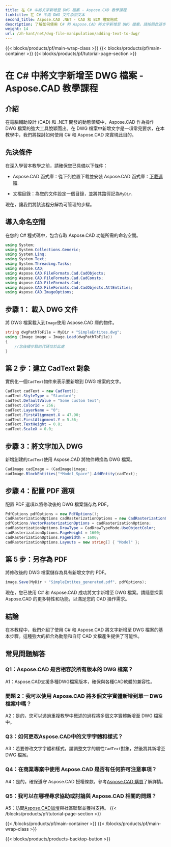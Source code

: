 ```yaml
---
title: 在 C# 中將文字新增至 DWG 檔案 - Aspose.CAD 教學課程
linktitle: 在 C# 中向 DWG 文件添加文本
second_title: Aspose.CAD .NET - CAD 和 BIM 檔案格式
description: 了解如何使用 C# 和 Aspose.CAD 將文字新增至 DWG 檔案。請按照此逐步教學進行無縫整合。瀏覽 Aspose.CAD 文件以獲得全面的指導。
weight: 14
url: /zh-hant/net/dwg-file-manipulation/adding-text-to-dwg/
---
```


{{< blocks/products/pf/main-wrap-class >}}
{{< blocks/products/pf/main-container >}}
{{< blocks/products/pf/tutorial-page-section >}}

# 在 C# 中將文字新增至 DWG 檔案 - Aspose.CAD 教學課程

## 介紹

在電腦輔助設計 (CAD) 和 .NET 開發的動態領域中，Aspose.CAD 作為操作 DWG 檔案的強大工具脫穎而出。在 DWG 檔案中新增文字是一項常見要求，在本教學中，我們將探討如何使用 C# 和 Aspose.CAD 來實現此目的。

## 先決條件

在深入學習本教學之前，請確保您已具備以下條件：

-  Aspose.CAD 函式庫：從下列位置下載並安裝 Aspose.CAD 函式庫：[下載連結](https://releases.aspose.com/cad/net/).

- 文檔目錄：為您的文件設定一個目錄，並將其路徑記為`MyDir`.

現在，讓我們將該流程分解為可管理的步驟。

## 導入命名空間

在您的 C# 程式碼中，包含存取 Aspose.CAD 功能所需的命名空間。

```csharp
using System;
using System.Collections.Generic;
using System.Linq;
using System.Text;
using System.Threading.Tasks;
using Aspose.CAD;
using Aspose.CAD.FileFormats.Cad.CadObjects;
using Aspose.CAD.FileFormats.Cad.CadConsts;
using Aspose.CAD.FileFormats.Cad;
using Aspose.CAD.FileFormats.Cad.CadObjects.AttEntities;
using Aspose.CAD.ImageOptions;
```

## 步驟 1： 載入 DWG 文件

將 DWG 檔案載入到`Image`使用 Aspose.CAD 庫的物件。

```csharp
string dwgPathToFile = MyDir + "SimpleEntites.dwg";
using (Image image = Image.Load(dwgPathToFile))
{
    //您後續步驟的代碼位於此處
}
```

## 第 2 步：建立 CadText 對象

實例化一個`CadText`物件來表示要新增到 DWG 檔案的文字。

```csharp
CadText cadText = new CadText();
cadText.StyleType = "Standard";
cadText.DefaultValue = "Some custom text";
cadText.ColorId = 256;
cadText.LayerName = "0";
cadText.FirstAlignment.X = 47.90;
cadText.FirstAlignment.Y = 5.56;
cadText.TextHeight = 0.8;
cadText.ScaleX = 0.0;
```

## 步驟 3：將文字加入 DWG

新增創建的`CadText`使用 Aspose.CAD 將物件轉換為 DWG 檔案。

```csharp
CadImage cadImage = (CadImage)image;
cadImage.BlockEntities["*Model_Space"].AddEntity(cadText);
```

## 步驟 4：配置 PDF 選項

配置 PDF 選項以將修改後的 DWG 檔案儲存為 PDF。

```csharp
PdfOptions pdfOptions = new PdfOptions();
CadRasterizationOptions cadRasterizationOptions = new CadRasterizationOptions();
pdfOptions.VectorRasterizationOptions = cadRasterizationOptions;
cadRasterizationOptions.DrawType = CadDrawTypeMode.UseObjectColor;
cadRasterizationOptions.PageHeight = 1600;
cadRasterizationOptions.PageWidth = 1600;
cadRasterizationOptions.Layouts = new string[] { "Model" };
```

## 第 5 步：另存為 PDF

將修改後的 DWG 檔案儲存為具有新增文字的 PDF。

```csharp
image.Save(MyDir + "SimpleEntites_generated.pdf", pdfOptions);
```

現在，您已使用 C# 和 Aspose.CAD 成功將文字新增至 DWG 檔案。請隨意探索 Aspose.CAD 的更多特性和功能，以滿足您的 CAD 操作需求。

## 結論

在本教程中，我們介紹了使用 C# 和 Aspose.CAD 將文字新增至 DWG 檔案的基本步驟。這種強大的組合為動態和自訂 CAD 文檔產生提供了可能性。

## 常見問題解答

### Q1：Aspose.CAD 是否相容於所有版本的 DWG 檔案？

A1：Aspose.CAD支援多種DWG檔案版本，確保與各種CAD軟體的兼容性。

### 問題 2：我可以使用 Aspose.CAD 將多個文字實體新增到單一 DWG 檔案中嗎？

A2：是的，您可以透過重複教學中概述的過程將多個文字實體新增至 DWG 檔案中。

### Q3：如何更改Aspose.CAD中的文字字體和樣式？

 A3：若要修改文字字體和樣式，請調整文字的屬性`CadText`對象，然後將其新增至 DWG 檔案。

### Q4：在商業專案中使用 Aspose.CAD 是否有任何許可注意事項？

 A4：是的，確保遵守 Aspose.CAD 授權條款。參考[Aspose.CAD 購買](https://purchase.aspose.com/buy)了解詳情。

### Q5：我可以在哪裡尋求協助或討論與 Aspose.CAD 相關的問題？

A5：訪問[Aspose.CAD論壇](https://forum.aspose.com/c/cad/19)與社區聯繫並獲得支持。
{{< /blocks/products/pf/tutorial-page-section >}}

{{< /blocks/products/pf/main-container >}}
{{< /blocks/products/pf/main-wrap-class >}}

{{< blocks/products/products-backtop-button >}}

